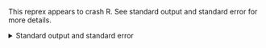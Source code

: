 This reprex appears to crash R.
See standard output and standard error for more details.

<details style="margin-bottom:10px;">
<summary>Standard output and standard error</summary>

``` sh
Quitting from lines 41-43 (Untitled_reprex.Rmd) 
Error in py_call_impl(callable, dots$args, dots$keywords) : 
  AttributeError: 'module' object has no attribute '__import__'

Detailed traceback: 
  File "/Library/Frameworks/R.framework/Versions/4.0/Resources/library/reticulate/python/rpytools/loader.py", line 13, in initialize
    _import = builtins.__import__

```

</details>
